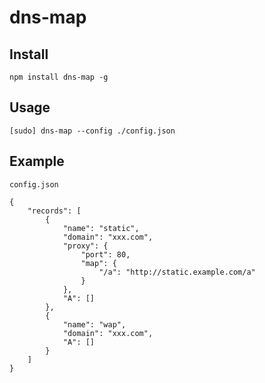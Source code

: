 # dns-map

## Install

    npm install dns-map -g

## Usage

    [sudo] dns-map --config ./config.json

## Example

`config.json`

    {
        "records": [
            {
                "name": "static",
                "domain": "xxx.com",
                "proxy": {
                    "port": 80,
                    "map": {
                        "/a": "http://static.example.com/a"
                    }
                },
                "A": []
            },
            {
                "name": "wap",
                "domain": "xxx.com",
                "A": []
            }
        ]
    }
